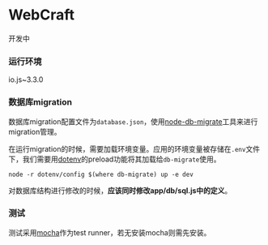 # WebCraft

开发中

### 运行环境

io.js~3.3.0

### 数据库migration

数据库migration配置文件为`database.json`，使用[node-db-migrate](https://github.com/db-migrate/node-db-migrate)工具来进行migration管理。

在运行migration的时候，需要加载环境变量。应用的环境变量被存储在`.env`文件下，我们需要用[dotenv](https://github.com/motdotla/dotenv)的preload功能将其加载给`db-migrate`使用。

```
node -r dotenv/config $(where db-migrate) up -e dev
```

对数据库结构进行修改的时候，**应该同时修改app/db/sql.js中的定义**。


### 测试

测试采用[mocha](http://mochajs.org)作为test runner，若无安装mocha则需先安装。
